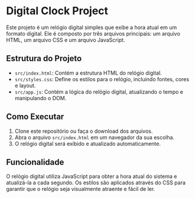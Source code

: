 # Digital Clock Project

Este projeto é um relógio digital simples que exibe a hora atual em um formato digital. Ele é composto por três arquivos principais: um arquivo HTML, um arquivo CSS e um arquivo JavaScript.

## Estrutura do Projeto

- `src/index.html`: Contém a estrutura HTML do relógio digital.
- `src/styles.css`: Define os estilos para o relógio, incluindo fontes, cores e layout.
- `src/app.js`: Contém a lógica do relógio digital, atualizando o tempo e manipulando o DOM.

## Como Executar

1. Clone este repositório ou faça o download dos arquivos.
2. Abra o arquivo `src/index.html` em um navegador da sua escolha.
3. O relógio digital será exibido e atualizado automaticamente.

## Funcionalidade

O relógio digital utiliza JavaScript para obter a hora atual do sistema e atualizá-la a cada segundo. Os estilos são aplicados através do CSS para garantir que o relógio seja visualmente atraente e fácil de ler.
